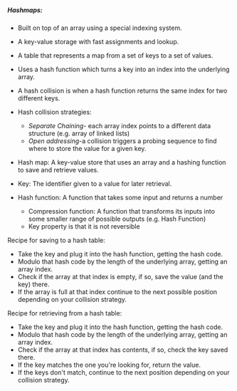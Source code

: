 ##### Hashmaps:
- Built on top of an array using a special indexing system.
- A key-value storage with fast assignments and lookup.
- A table that represents a map from a set of keys to a set of values.
- Uses a hash function which turns a key into an index into the underlying array.
- A hash collision is when a hash function returns the same index for two different keys.
- Hash collision strategies:  
  - *Separate Chaining*- each array index points to a different data structure (e.g. array of linked lists)
  - *Open addressing*-a collision triggers a probing sequence to find where to store the value for a given key.

- Hash map: A key-value store that uses an array and a hashing function to save and retrieve values.
- Key: The identifier given to a value for later retrieval.
- Hash function: A function that takes some input and returns a number
  - Compression function: A function that transforms its inputs into some smaller range of possible outputs (e.g. Hash Function)
  - Key property is that it is not reversible 

Recipe for saving to a hash table:
- Take the key and plug it into the hash function, getting the hash code.
- Modulo that hash code by the length of the underlying array, getting an array index.
- Check if the array at that index is empty, if so, save the value (and the key) there.
- If the array is full at that index continue to the next possible position depending on your collision strategy.

Recipe for retrieving from a hash table:
- Take the key and plug it into the hash function, getting the hash code.
- Modulo that hash code by the length of the underlying array, getting an array index.
- Check if the array at that index has contents, if so, check the key saved there.
- If the key matches the one you're looking for, return the value.
- If the keys don't match, continue to the next position depending on your collision strategy.

